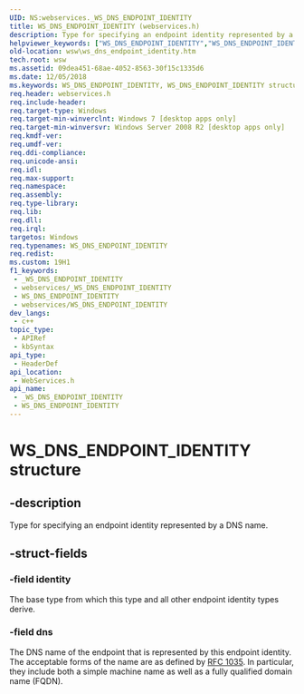 ```yaml
---
UID: NS:webservices._WS_DNS_ENDPOINT_IDENTITY
title: WS_DNS_ENDPOINT_IDENTITY (webservices.h)
description: Type for specifying an endpoint identity represented by a DNS name.
helpviewer_keywords: ["WS_DNS_ENDPOINT_IDENTITY","WS_DNS_ENDPOINT_IDENTITY structure [Web Services for Windows]","webservices/WS_DNS_ENDPOINT_IDENTITY","wsw.ws_dns_endpoint_identity"]
old-location: wsw\ws_dns_endpoint_identity.htm
tech.root: wsw
ms.assetid: 09dea451-68ae-4052-8563-30f15c1335d6
ms.date: 12/05/2018
ms.keywords: WS_DNS_ENDPOINT_IDENTITY, WS_DNS_ENDPOINT_IDENTITY structure [Web Services for Windows], webservices/WS_DNS_ENDPOINT_IDENTITY, wsw.ws_dns_endpoint_identity
req.header: webservices.h
req.include-header: 
req.target-type: Windows
req.target-min-winverclnt: Windows 7 [desktop apps only]
req.target-min-winversvr: Windows Server 2008 R2 [desktop apps only]
req.kmdf-ver: 
req.umdf-ver: 
req.ddi-compliance: 
req.unicode-ansi: 
req.idl: 
req.max-support: 
req.namespace: 
req.assembly: 
req.type-library: 
req.lib: 
req.dll: 
req.irql: 
targetos: Windows
req.typenames: WS_DNS_ENDPOINT_IDENTITY
req.redist: 
ms.custom: 19H1
f1_keywords:
 - _WS_DNS_ENDPOINT_IDENTITY
 - webservices/_WS_DNS_ENDPOINT_IDENTITY
 - WS_DNS_ENDPOINT_IDENTITY
 - webservices/WS_DNS_ENDPOINT_IDENTITY
dev_langs:
 - c++
topic_type:
 - APIRef
 - kbSyntax
api_type:
 - HeaderDef
api_location:
 - WebServices.h
api_name:
 - _WS_DNS_ENDPOINT_IDENTITY
 - WS_DNS_ENDPOINT_IDENTITY
---
```


# WS_DNS_ENDPOINT_IDENTITY structure


## -description

Type for specifying an endpoint identity represented by a DNS name.

## -struct-fields

### -field identity

The base type from which this type and all other endpoint identity types derive.

### -field dns

The DNS name of the endpoint that is represented by this endpoint identity.
                    The acceptable forms of the name are as defined by <a href="http://tools.ietf.org/html/rfc1035">RFC 1035</a>.
                    In particular, they include both a simple machine name as well as a fully qualified domain name (FQDN).

